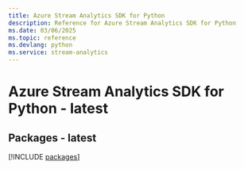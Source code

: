 ```yaml
---
title: Azure Stream Analytics SDK for Python
description: Reference for Azure Stream Analytics SDK for Python
ms.date: 03/06/2025
ms.topic: reference
ms.devlang: python
ms.service: stream-analytics
---
```

# Azure Stream Analytics SDK for Python - latest
## Packages - latest
[!INCLUDE [packages](stream-analytics-index.md)]